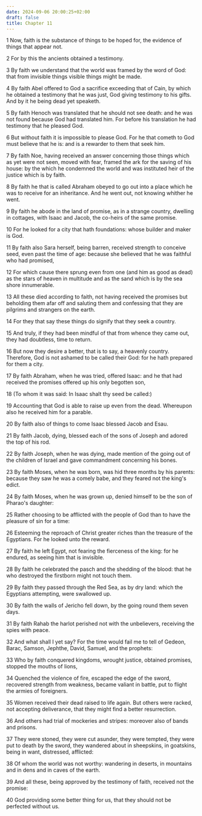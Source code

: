 ```yaml
---
date: 2024-09-06 20:00:25+02:00
draft: false
title: Chapter 11
---
```




1 Now, faith is the substance of things to be hoped for, the evidence of things that appear not.

2 For by this the ancients obtained a testimony.

3 By faith we understand that the world was framed by the word of God: that from invisible things visible things might be made.

4 By faith Abel offered to God a sacrifice exceeding that of Cain, by which he obtained a testimony that he was just, God giving testimony to his gifts. And by it he being dead yet speaketh.

5 By faith Henoch was translated that he should not see death: and he was not found because God had translated him. For before his translation he had testimony that he pleased God.

6 But without faith it is impossible to please God. For he that cometh to God must believe that he is: and is a rewarder to them that seek him.

7 By faith Noe, having received an answer concerning those things which as yet were not seen, moved with fear, framed the ark for the saving of his house: by the which he condemned the world and was instituted heir of the justice which is by faith.

8 By faith he that is called Abraham obeyed to go out into a place which he was to receive for an inheritance. And he went out, not knowing whither he went.

9 By faith he abode in the land of promise, as in a strange country, dwelling in cottages, with Isaac and Jacob, the co-heirs of the same promise.

10 For he looked for a city that hath foundations: whose builder and maker is God.

11 By faith also Sara herself, being barren, received strength to conceive seed, even past the time of age: because she believed that he was faithful who had promised,

12 For which cause there sprung even from one (and him as good as dead) as the stars of heaven in multitude and as the sand which is by the sea shore innumerable.

13 All these died according to faith, not having received the promises but beholding them afar off and saluting them and confessing that they are pilgrims and strangers on the earth.

14 For they that say these things do signify that they seek a country.

15 And truly, if they had been mindful of that from whence they came out, they had doubtless, time to return.

16 But now they desire a better, that is to say, a heavenly country. Therefore, God is not ashamed to be called their God: for he hath prepared for them a city.

17 By faith Abraham, when he was tried, offered Isaac: and he that had received the promises offered up his only begotten son,

18 (To whom it was said: In Isaac shalt thy seed be called:)

19 Accounting that God is able to raise up even from the dead. Whereupon also he received him for a parable.

20 By faith also of things to come Isaac blessed Jacob and Esau.

21 By faith Jacob, dying, blessed each of the sons of Joseph and adored the top of his rod.

22 By faith Joseph, when he was dying, made mention of the going out of the children of Israel and gave commandment concerning his bones.

23 By faith Moses, when he was born, was hid three months by his parents: because they saw he was a comely babe, and they feared not the king's edict.

24 By faith Moses, when he was grown up, denied himself to be the son of Pharao's daughter:

25 Rather choosing to be afflicted with the people of God than to have the pleasure of sin for a time:

26 Esteeming the reproach of Christ greater riches than the treasure of the Egyptians. For he looked unto the reward.

27 By faith he left Egypt, not fearing the fierceness of the king: for he endured, as seeing him that is invisible.

28 By faith he celebrated the pasch and the shedding of the blood: that he who destroyed the firstborn might not touch them.

29 By faith they passed through the Red Sea, as by dry land: which the Egyptians attempting, were swallowed up.

30 By faith the walls of Jericho fell down, by the going round them seven days.

31 By faith Rahab the harlot perished not with the unbelievers, receiving the spies with peace.

32 And what shall I yet say? For the time would fail me to tell of Gedeon, Barac, Samson, Jephthe, David, Samuel, and the prophets:

33 Who by faith conquered kingdoms, wrought justice, obtained promises, stopped the mouths of lions,

34 Quenched the violence of fire, escaped the edge of the sword, recovered strength from weakness, became valiant in battle, put to flight the armies of foreigners.

35 Women received their dead raised to life again. But others were racked, not accepting deliverance, that they might find a better resurrection.

36 And others had trial of mockeries and stripes: moreover also of bands and prisons.

37 They were stoned, they were cut asunder, they were tempted, they were put to death by the sword, they wandered about in sheepskins, in goatskins, being in want, distressed, afflicted:

38 Of whom the world was not worthy: wandering in deserts, in mountains and in dens and in caves of the earth.

39 And all these, being approved by the testimony of faith, received not the promise:

40 God providing some better thing for us, that they should not be perfected without us.

